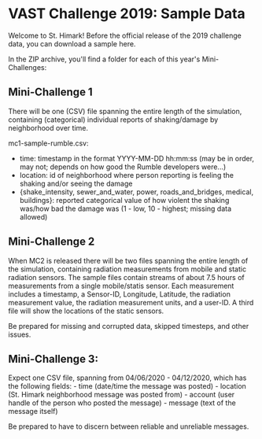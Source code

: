# VAST Challenge 2019: Sample Data

Welcome to St. Himark! Before the official release of the 2019 challenge data, you can download a sample here.

In the ZIP archive, you'll find a folder for each of this year's Mini-Challenges:

## Mini-Challenge 1

There will be one (CSV) file spanning the entire length of the simulation, containing (categorical) individual reports of shaking/damage by neighborhood over time.

mc1-sample-rumble.csv:
- time: timestamp in the format YYYY-MM-DD hh:mm:ss (may be in order, may not; depends on how good the Rumble developers were...)
- location: id of neighborhood where person reporting is feeling the shaking and/or seeing the damage
- {shake_intensity, sewer_and_water, power, roads_and_bridges, medical, buildings}: reported categorical value of how violent the shaking was/how bad the damage was (1 - low, 10 - highest; missing data allowed)

## Mini-Challenge 2

When MC2 is released there will be two files spanning the entire length of the simulation, containing radiation measurements from mobile and static radiation sensors. The sample files contain streams of about 7.5 hours of measurements from a single mobile/statis sensor. Each measurement includes a timestamp, a Sensor-ID, Longitude, Latitude, the radiation measurement value, the radiation measurement units, and a user-ID. A third file will show the locations of the static sensors. 

Be prepared for missing and corrupted data, skipped timesteps, and other issues.

## Mini-Challenge 3:

Expect one CSV file, spanning from 04/06/2020 - 04/12/2020, which has the following fields:
	- time (date/time the message was posted)
	- location (St. Himark neighborhood message was posted from)
	- account (user handle of the person who posted the message)
	- message (text of the message itself)
	
Be prepared to have to discern between reliable and unreliable messages.

